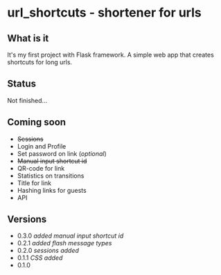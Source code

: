 # url_shortcuts - shortener for urls

## What is it

It's my first project with Flask framework.
A simple web app that creates shortcuts for long urls.

## Status

Not finished...

## Coming soon

+ ~~Sessions~~
+ Login and Profile
+ Set password on link (*optional*)
+ ~~Manual input shortcut id~~
+ QR-code for link
+ Statistics on transitions
+ Title for link
+ Hashing links for guests
+ API

## Versions

+ 0.3.0 *added manual input shortcut id*
+ 0.2.1 *added flash message types*
+ 0.2.0 *sessions added*
+ 0.1.1 *CSS added*
+ 0.1.0